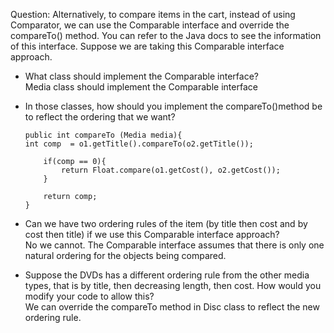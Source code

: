 
Question: Alternatively, to compare items in the cart, instead of using Comparator, we can use the Comparable interface and override the compareTo() method. You can refer to the Java docs to see the information of this interface.
Suppose we are taking this Comparable interface approach.

- What class should implement the Comparable interface?    
    Media class should implement the Comparable interface

- In those classes, how should you implement the compareTo()method be to reflect the ordering that we want?  
    ```@Override
    public int compareTo (Media media){
	int comp  = o1.getTitle().compareTo(o2.getTitle());
        
        if(comp == 0){
            return Float.compare(o1.getCost(), o2.getCost());
        }
        
        return comp;
	}

- Can we have two ordering rules of the item (by title then cost and by cost then title) if we use this Comparable interface approach?  
    No we cannot. The Comparable interface assumes that there is only one natural ordering for the objects being compared.

- Suppose the DVDs has a different ordering rule from the other media types, that is by title, then decreasing length, then cost. How would you modify your code to allow this?  
    We can override the compareTo method in Disc class to reflect the new ordering rule.  
